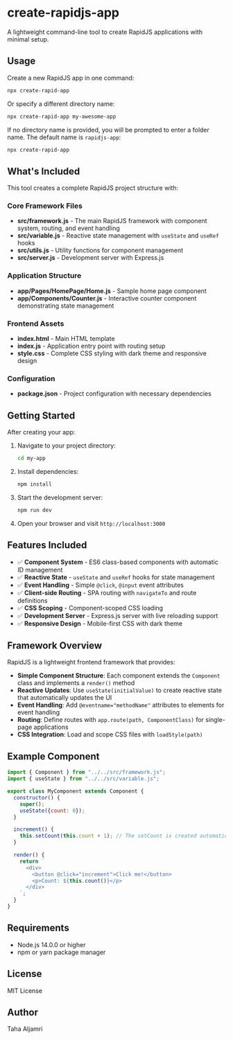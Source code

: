 # create-rapidjs-app

A lightweight command-line tool to create RapidJS applications with minimal setup.

## Usage

Create a new RapidJS app in one command:

```bash
npx create-rapid-app
```

Or specify a different directory name:

```bash
npx create-rapid-app my-awesome-app
```

If no directory name is provided, you will be prompted to enter a folder name. The default name is  `rapidjs-app`:

```bash
npx create-rapid-app
```

## What's Included

This tool creates a complete RapidJS project structure with:

### Core Framework Files
- **src/framework.js** - The main RapidJS framework with component system, routing, and event handling
- **src/variable.js** - Reactive state management with `useState` and `useRef` hooks
- **src/utils.js** - Utility functions for component management
- **src/server.js** - Development server with Express.js

### Application Structure
- **app/Pages/HomePage/Home.js** - Sample home page component
- **app/Components/Counter.js** - Interactive counter component demonstrating state management

### Frontend Assets
- **index.html** - Main HTML template
- **index.js** - Application entry point with routing setup
- **style.css** - Complete CSS styling with dark theme and responsive design

### Configuration
- **package.json** - Project configuration with necessary dependencies

## Getting Started

After creating your app:

1. Navigate to your project directory:
   ```bash
   cd my-app
   ```

2. Install dependencies:
   ```bash
   npm install
   ```

3. Start the development server:
   ```bash
   npm run dev
   ```

4. Open your browser and visit `http://localhost:3000`

## Features Included

- ✅ **Component System** - ES6 class-based components with automatic ID management
- ✅ **Reactive State** - `useState` and `useRef` hooks for state management
- ✅ **Event Handling** - Simple `@click`, `@input` event attributes
- ✅ **Client-side Routing** - SPA routing with `navigateTo` and route definitions
- ✅ **CSS Scoping** - Component-scoped CSS loading
- ✅ **Development Server** - Express.js server with live reloading support
- ✅ **Responsive Design** - Mobile-first CSS with dark theme



## Framework Overview

RapidJS is a lightweight frontend framework that provides:

- **Simple Component Structure**: Each component extends the `Component` class and implements a `render()` method
- **Reactive Updates**: Use `useState(initialValue)` to create reactive state that automatically updates the UI
- **Event Handling**: Add `@eventname="methodName"` attributes to elements for event handling
- **Routing**: Define routes with `app.route(path, ComponentClass)` for single-page applications
- **CSS Integration**: Load and scope CSS files with `loadStyle(path)`

## Example Component

```javascript
import { Component } from "../../src/framework.js";
import { useState } from "../../src/variable.js";

export class MyComponent extends Component {
  constructor() {
    super();
    useState({count: 0});
  }

  increment() {
    this.setCount(this.count + 1); // The setCount is created automatically by the framework
  }

  render() {
    return `
      <div>
        <button @click="increment">Click me!</button>
        <p>Count: ${this.count()}</p>
      </div>
    `;
  }
}
```

## Requirements

- Node.js 14.0.0 or higher
- npm or yarn package manager

## License

MIT License

## Author

Taha Aljamri
